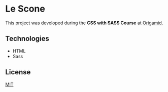 # Le Scone
This project was developed during the **CSS with SASS Course** at [Origamid](https://www.origamid.com/curso/css-com-sass/).

## Technologies
- HTML
- Sass

## License
[MIT](https://github.com/diegovianaf/orig-lescone/blob/main/LICENSE)
